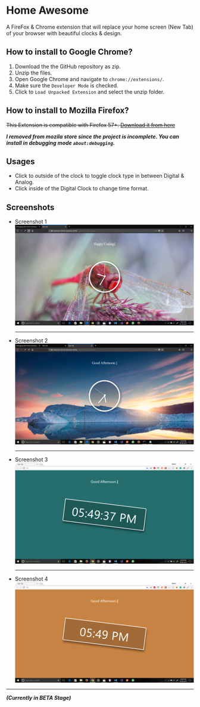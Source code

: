 # Home Awesome
A FireFox & Chrome extension that will replace your home screen (New Tab) of your browser with beautiful clocks & design.

## How to install to Google Chrome?
1. Download the the GitHub repository as zip. 
2. Unzip the files. 
3. Open Google Chrome and navigate to `chrome://extensions/`.
4. Make sure the `Developer Mode` is checked.
5. Click to `Load Unpacked Extension` and select the unzip folder. 

## How to install to Mozilla Firefox?
~~This Extension is compatible with Firefox 57+. [Download it from here](https://addons.mozilla.org/en-US/firefox/addon/home-awesome/)~~

***I removed from mozila store since the project is incomplete. You can install in debugging mode `about:debugging`.***

## Usages 
- Click to outside of the clock to toggle clock type in between Digital & Analog.
- Click inside of the Digital Clock to change time format.

## Screenshots

* Screenshot 1  ![Screenshot 1](./img/homeAwesome5.png)
    <hr>
* Screenshot 2  ![Screenshot 1](./img/homeAwesome4.png)
    <hr>
* Screenshot 3  ![Screenshot 2](./img/homeAwesome2.png)
    <hr>
* Screenshot 4  ![Screenshot 3](./img/homeAwesome3.png)

<hr>

***(Currently in BETA Stage)***

